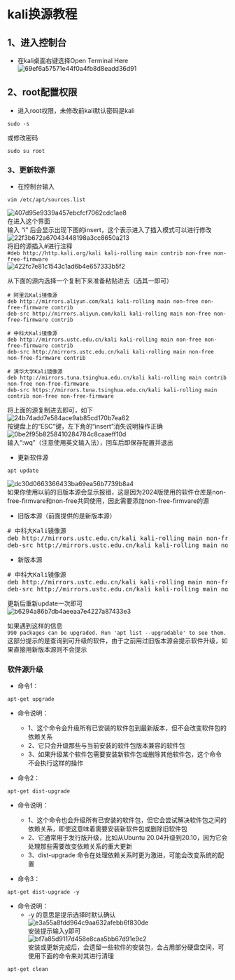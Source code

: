 # kali换源教程

## 1、进入控制台  
- 在kali桌面右键选择Open Terminal Here  
![69ef6a57571e44f0a4fb8d8eadd36d91](https://github.com/user-attachments/assets/72b8edb9-91c4-4f0f-af5c-25c159f28272)  

## 2、root配置权限
- 进入root权限，未修改前kali默认密码是kali  
```
sudo -s
```
或修改密码
```
sudo su root
```

### 3、更新软件源
- 在控制台输入
```
vim /etc/apt/sources.list
```
![407d95e9339a457ebcfcf7062cdc1ae8](https://github.com/user-attachments/assets/50091e7d-3517-420d-95ba-8b838f2a2e3d)  
在进入这个界面  
输入 “i” 后会显示出现下图的insert，这个表示进入了插入模式可以进行修改  
![22f3b672a67043448198a3cc8650a213](https://github.com/user-attachments/assets/6f7cf82f-6c85-4334-8f2b-7ede3cb03c66)  
将旧的源插入#进行注释  
`#deb http://http.kali.org/kali kali-rolling main contrib non-free non-free-firmware`  
![422fc7e81c1543c1ad6b4e657333b5f2](https://github.com/user-attachments/assets/95b62463-0f16-4081-84a7-86ab04330219)  

从下面的源内选择一个复制下来准备粘贴进去（选其一即可）  
```
# 阿里云Kali镜像源
deb http://mirrors.aliyun.com/kali kali-rolling main non-free non-free-firmware contrib
deb-src http://mirrors.aliyun.com/kali kali-rolling main non-free non-free-firmware contrib
```
```
# 中科大Kali镜像源
deb http://mirrors.ustc.edu.cn/kali kali-rolling main non-free non-free-firmware contrib
deb-src http://mirrors.ustc.edu.cn/kali kali-rolling main non-free non-free-firmware contrib
```
```
# 清华大学Kali镜像源
deb http://mirrors.tuna.tsinghua.edu.cn/kali kali-rolling main contrib non-free non-free-firmware
deb-src https://mirrors.tuna.tsinghua.edu.cn/kali kali-rolling main contrib non-free non-free-firmware
```
将上面的源复制进去即可，如下  
![24b74add7e584ace9ab85cd170b7ea62](https://github.com/user-attachments/assets/40b95324-dcaf-459a-abc6-2f03f57152ad)  
按键盘上的“ESC”键，左下角的“insert”消失说明操作正确  
![0be2f95b8258410284784c8caaeff10d](https://github.com/user-attachments/assets/76fdd035-54f9-40b2-9d41-e8d08ac6a366)  
输入“:wq”（注意使用英文输入法），回车后即保存配置并退出  
- 更新软件源  
```
apt update
```
![dc30d0663366433ba69ea56b7739b8a4](https://github.com/user-attachments/assets/31370d7d-0dbf-4c76-aa40-2a92c8a4cecf)  
如果你使用以前的旧版本源会显示报错，这是因为2024版使用的软件仓库是non-free-firmvare和non-free共同使用，因此需要添加non-free-firmvare的源  
- 旧版本源（前面提供的是新版本源）  
<pre>
# 中科大Kali镜像源 
deb http://mirrors.ustc.edu.cn/kali kali-rolling main non-free contrib
deb-src http://mirrors.ustc.edu.cn/kali kali-rolling main non-free contrib
</pre>
- 新版本源  
<pre>
# 中科大Kali镜像源
deb http://mirrors.ustc.edu.cn/kali kali-rolling main non-free non-free-firmware contrib
deb-src http://mirrors.ustc.edu.cn/kali kali-rolling main non-free non-free-firmware contrib
</pre>
更新后重新update一次即可  
![b6294a86b7db4aeeaa7e4227a87433e3](https://github.com/user-attachments/assets/0d1ecb3e-0841-4e64-a055-146a8f0ea5d2)  

如果遇到这样的信息  
`990 packages can be upgraded. Run 'apt list --upgradable' to see them.`  
这部分提示的是查询到可升级的软件，由于之前用过旧版本源会提示软件升级，如果直接用新版本源则不会提示  

### 软件源升级  
- 命令1：
```
apt-get upgrade
```
- 命令说明：
  - 1、这个命令会升级所有已安装的软件包到最新版本，但不会改变软件包的依赖关系
  - 2、它只会升级那些与当前安装的软件包版本兼容的软件包
  - 3、如果升级某个软件包需要安装新软件包或删除其他软件包，这个命令不会执行这样的操作

- 命令2：
```
apt-get dist-upgrade
```
- 命令说明：
  - 1、这个命令也会升级所有已安装的软件包，但它会尝试解决软件包之间的依赖关系，即使这意味着需要安装新软件包或删除旧软件包
  - 2、它通常用于发行版升级，比如从Ubuntu 20.04升级到20.10，因为它会处理那些需要改变依赖关系的重大更新
  - 3、dist-upgrade 命令在处理依赖关系时更为激进，可能会改变系统的配置

- 命令3：
```
apt-get dist-upgrade -y
```

- 命令说明：
  - -y 的意思是提示选择时默认确认  
![e3a55a8fdd964c9aa632afebb6f830de](https://github.com/user-attachments/assets/1a1fe399-69ce-46fe-8242-ef52ba5cd994)  
安装提示输入y即可  
![bf7a85d9117d458e8caa5bb67d91e9c2](https://github.com/user-attachments/assets/420cd2f2-0cac-4aa9-8c9d-f8fd6ed56289)  
安装或更新完成后，会遗留一些软件的安装包，会占用部分硬盘空间，可使用下面的命令来对其进行清理  
```
apt-get clean
```
